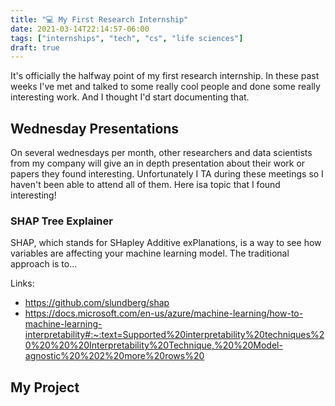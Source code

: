 ```yaml
---
title: "💻 My First Research Internship"
date: 2021-03-14T22:14:57-06:00
tags: ["internships", "tech", "cs", "life sciences"]
draft: true
---
```


<!--more-->

It's officially the halfway point of my first research internship. In these past weeks I've met and talked to some really cool people and done some really interesting work. And I thought I'd start documenting that. 

## Wednesday Presentations
On several wednesdays per month, other researchers and data scientists from my company will give an in depth presentation about their work or papers they found interesting. Unfortunately I TA during these meetings so I haven't been able to attend all of them. Here isa topic that I found interesting!

### SHAP Tree Explainer

SHAP, which stands for SHapley Additive exPlanations, is a way to see how variables are affecting your machine learning model. The traditional approach is to...

Links:
- https://github.com/slundberg/shap
- https://docs.microsoft.com/en-us/azure/machine-learning/how-to-machine-learning-interpretability#:~:text=Supported%20interpretability%20techniques%20%20%20%20Interpretability%20Technique,%20%20Model-agnostic%20%202%20more%20rows%20


## My Project